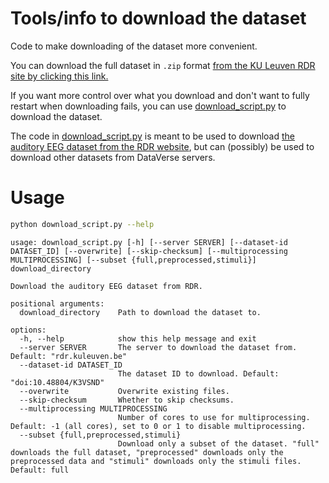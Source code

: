 Tools/info to download the dataset
==================================

Code to make downloading of the dataset more convenient.

You can download the full dataset in `.zip` format [from the KU Leuven RDR site by clicking this link.](https://rdr.kuleuven.be/api/access/dataset/:persistentId/?persistentId=doi:10.48804/K3VSND)

If you want more control over what you download and don't want to fully restart when downloading fails, you can use [download_script.py](./download_script.py) to download the dataset.

The code in [download_script.py](./download_script.py)  is meant to be used to download [the auditory EEG dataset from the RDR website](https://rdr.kuleuven.be/dataset.xhtml?persistentId=doi:10.48804/K3VSND), but can (possibly) be used to download other datasets from DataVerse servers.

# Usage

```bash
python download_script.py --help
```

```text
usage: download_script.py [-h] [--server SERVER] [--dataset-id DATASET_ID] [--overwrite] [--skip-checksum] [--multiprocessing MULTIPROCESSING] [--subset {full,preprocessed,stimuli}] download_directory

Download the auditory EEG dataset from RDR.

positional arguments:
  download_directory    Path to download the dataset to.

options:
  -h, --help            show this help message and exit
  --server SERVER       The server to download the dataset from. Default: "rdr.kuleuven.be"
  --dataset-id DATASET_ID
                        The dataset ID to download. Default: "doi:10.48804/K3VSND"
  --overwrite           Overwrite existing files.
  --skip-checksum       Whether to skip checksums.
  --multiprocessing MULTIPROCESSING
                        Number of cores to use for multiprocessing. Default: -1 (all cores), set to 0 or 1 to disable multiprocessing.
  --subset {full,preprocessed,stimuli}
                        Download only a subset of the dataset. "full" downloads the full dataset, "preprocessed" downloads only the preprocessed data and "stimuli" downloads only the stimuli files. Default: full

```
